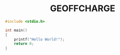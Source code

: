 <h1 align="center">GEOFFCHARGE</h1>

``` c
#include <stdio.h>

int main()
{
    printf("Hello World!");
    return 0;
}

```

